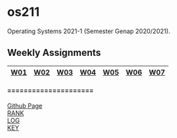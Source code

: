 # os211
Operating Systems 2021-1 (Semester Genap 2020/2021).


## Weekly Assignments
|[W01](https://muzhaffaris.github.io/os211/W01)|[W02](https://muzhaffaris.github.io/os211/W02)|[W03](https://muzhaffaris.github.io/os211/W03)|[W04](https://muzhaffaris.github.io/os211/W04)|[W05](https://muzhaffaris.github.io/os211/W05)|[W06](https://muzhaffaris.github.io/os211/W06)|[W07](https://muzhaffaris.github.io/os211/W07)|
|---|---|---|---|---|---|---|

#### =====================
[Github Page](https://github.com/muzhaffaris/os211)<br>
[RANK](https://muzhaffaris.github.io/os211/TXT/myrank.txt)<br>
[LOG](https://muzhaffaris.github.io/os211/TXT/mylog.txt)<br>
[KEY](https://muzhaffaris.github.io/os211/TXT/mypubkey.txt)<br>

